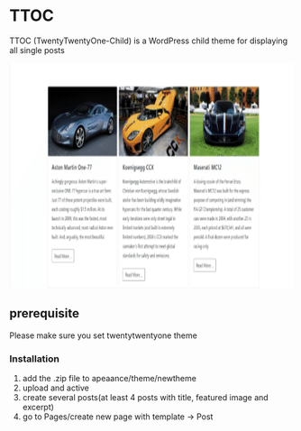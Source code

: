 # TTOC
TTOC (TwentyTwentyOne-Child) is a WordPress child theme for displaying all single posts



<p align="center">
  <img width="800" height="400" src="https://github.com/ZahraMaleki94/ttoc/blob/main/TTOC.gif">
</p>

## prerequisite
Please make sure you set twentytwentyone theme

### Installation
1. add the .zip file to apeaance/theme/newtheme
2. upload and active
3. create several posts(at least 4 posts with title, featured image and excerpt)
4. go to Pages/create new page with template → Post 

